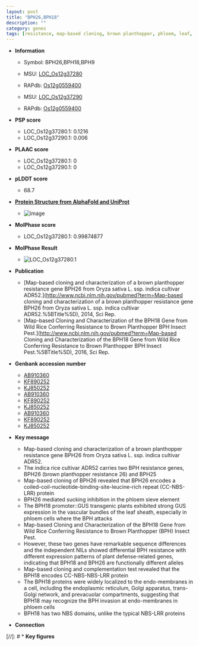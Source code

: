 ```yaml
---
layout: post
title: "BPH26,BPH18"
description: ""
category: genes
tags: [resistance, map-based cloning, brown planthopper, phloem, leaf, vascular bundle, insect, R protein]
---
```


* **Information**  
    + Symbol: BPH26,BPH18,BPH9  
    + MSU: [LOC_Os12g37280](http://rice.uga.edu/cgi-bin/ORF_infopage.cgi?orf=LOC_Os12g37280) 
    + RAPdb: [Os12g0559400](http://rapdb.dna.affrc.go.jp/viewer/gbrowse_details/irgsp1?name=Os12g0559400) 

    + MSU: [LOC_Os12g37290](http://rice.uga.edu/cgi-bin/ORF_infopage.cgi?orf=LOC_Os12g37290) 
    + RAPdb: [Os12g0559400](http://rapdb.dna.affrc.go.jp/viewer/gbrowse_details/irgsp1?name=Os12g0559400) 

* **PSP score**  
    + LOC_Os12g37280.1: 0.1216 
    + LOC_Os12g37290.1: 0.006 

* **PLAAC score**  
    + LOC_Os12g37280.1: 0 
    + LOC_Os12g37290.1: 0 

* **pLDDT score**
    + 68.7

* **[Protein Structure from AlphaFold and UniProt](https://www.uniprot.org/uniprotkb/Q2QNN3/entry#structure)**
    + ![image](https://ricepsp.github.io/images/Q2/AF-Q2QNN3-F1.png)

* **MolPhase score**
    + LOC_Os12g37280.1: 0.99874877

* **MolPhase Result**
    + ![LOC_Os12g37280.1](https://304243504.github.io/Pictures/LOC_Os12g/LOC_Os12g37280.1.png)

* **Publication**  
    + [Map-based cloning and characterization of a brown planthopper resistance gene BPH26 from Oryza sativa L. ssp. indica cultivar ADR52.](http://www.ncbi.nlm.nih.gov/pubmed?term=Map-based cloning and characterization of a brown planthopper resistance gene BPH26 from Oryza sativa L. ssp. indica cultivar ADR52.%5BTitle%5D), 2014, Sci Rep.
    + [Map-based Cloning and Characterization of the BPH18 Gene from Wild Rice Conferring Resistance to Brown Planthopper BPH Insect Pest.](http://www.ncbi.nlm.nih.gov/pubmed?term=Map-based Cloning and Characterization of the BPH18 Gene from Wild Rice Conferring Resistance to Brown Planthopper BPH Insect Pest.%5BTitle%5D), 2016, Sci Rep.

* **Genbank accession number**  
    + [AB910360](http://www.ncbi.nlm.nih.gov/nuccore/AB910360)
    + [KF890252](http://www.ncbi.nlm.nih.gov/nuccore/KF890252)
    + [KJ850252](http://www.ncbi.nlm.nih.gov/nuccore/KJ850252)
    + [AB910360](http://www.ncbi.nlm.nih.gov/nuccore/AB910360)
    + [KF890252](http://www.ncbi.nlm.nih.gov/nuccore/KF890252)
    + [KJ850252](http://www.ncbi.nlm.nih.gov/nuccore/KJ850252)
    + [AB910360](http://www.ncbi.nlm.nih.gov/nuccore/AB910360)
    + [KF890252](http://www.ncbi.nlm.nih.gov/nuccore/KF890252)
    + [KJ850252](http://www.ncbi.nlm.nih.gov/nuccore/KJ850252)

* **Key message**  
    + Map-based cloning and characterization of a brown planthopper resistance gene BPH26 from Oryza sativa L. ssp. indica cultivar ADR52.
    + The indica rice cultivar ADR52 carries two BPH resistance genes, BPH26 (brown planthopper resistance 26) and BPH25
    + Map-based cloning of BPH26 revealed that BPH26 encodes a coiled-coil-nucleotide-binding-site-leucine-rich repeat (CC-NBS-LRR) protein
    + BPH26 mediated sucking inhibition in the phloem sieve element
    + The BPH18 promoter::GUS transgenic plants exhibited strong GUS expression in the vascular bundles of the leaf sheath, especially in phloem cells where the BPH attacks
    + Map-based Cloning and Characterization of the BPH18 Gene from Wild Rice Conferring Resistance to Brown Planthopper (BPH) Insect Pest.
    + However, these two genes have remarkable sequence differences and the independent NILs showed differential BPH resistance with different expression patterns of plant defense-related genes, indicating that BPH18 and BPH26 are functionally different alleles
    + Map-based cloning and complementation test revealed that the BPH18 encodes CC-NBS-NBS-LRR protein
    + The BPH18 proteins were widely localized to the endo-membranes in a cell, including the endoplasmic reticulum, Golgi apparatus, trans-Golgi network, and prevacuolar compartments, suggesting that BPH18 may recognize the BPH invasion at endo-membranes in phloem cells
    + BPH18 has two NBS domains, unlike the typical NBS-LRR proteins

* **Connection**  

[//]: # * **Key figures**  


